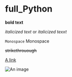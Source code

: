 # full_Python

**bold text**

*italicized text* or _italicized texxt_

`Monospace`	Monospace

~~strikethrouough~~

[A link](https://www.google.com)

![An image](https://itguru.vn/blog/wp-content/uploads/2021/12/top-python-framework.jpg)
